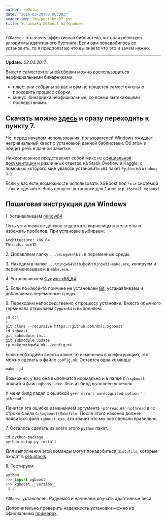 ```yaml
---
author: re9ulus
date: "2016-03-20T00:00:00Z"
header-img: img/post-bg-07.jpg
title: Установка XGBoost на Windows
---
```


<!--more-->

*`XGBoost`* - это *очень* эффективная библиотека, которая реализует алгоритмы адаптивного бустинга. Если вам понадобилось ее установить, то я предполагаю что вы знаете что это и зачем нужно.

---
**Update:** *02.03.2017*

Вместо самостоятельной сборки можно воспользоваться неофициальными бинарниками.
- плюс: они собраны за вас и вам не придется самостоятельно проходить процесс сборки.
- минус: бинарники неофициальные, со всеми вытекающими последствиями.

Скачать можно [здесь](http://www.picnet.com.au/blogs/guido/post/2016/09/22/xgboost-windows-x64-binaries-for-download/) и сразу переходить к пункту 7.
---

Но, перед началом использования, пользователей Windows ожидает нетривиальный квест с установкой данной библиотеки. Об этом и пойдет речь в данной заметке.

Нижеописанное представляет собой микс из [официальной документации](https://xgboost.readthedocs.org/en/latest/build.html#building-on-windows/ "XGBoost official documentation installation.") и различных ответов на Stack Oveflow и Kaggle, с помощью которого мне удалось установить `x64` пакет `Python` на `Windows 8.1`.

Если у вас есть возможность использовать XGBoost под `*nix` системой - так и сделайте. Весь процесс установки для \*unix: `pip install xgboost`.

## Пошаговая инструкция для Windows

1\. Устанавливаем [mingw64](https://sourceforge.net/projects/mingw-w64/ "mingw64 installation link.").

Путь установки не должен содержать кириллицы и желательно избежать пробелов. При установке выбираем:

```python
Architecture: x86_64
Threads: win32
```

2\. Добавляем папку `...\mingw64\bin` в переменные среды.

3\. Находим в папке `...\mingw64\bin` файл `mingw32-make.exe`, копируем и переименовываем в `make.exe`.

4\. Устанавливаем
[Cygwin-x86_64](https://cygwin.com/install.html "Cygwin-x86_64 installation link.").

5\. Если по какой-то причине не установлен [Git](https://git-for-windows.github.io "git for windows installation link."), устанавливаем и добавляем в переменные среды.

6\. Переходим непосредственно к процессу установки. Вместо обычного терминала открываем `Cygwin64` и выполняем:

```python
cd c:\
>
git clone --recursive https://github.com/dmlc/xgboost
cd xgboost
git submodule init
git submodule update
cp make/mingw64.mk ./config.mk
```

Если необходимо внести какие-то изменения в конфигурацию, это можно сделать в файле `config.mk`.
Остается одна команда:

```python
make -j4
```

Возможно, у вас она выполнится нормально и в папке `C:\xgboost` появится файл `xgboost.exe`. Значит билд выполнен успешно.

У меня билд падал с ошибкой `g++: error: unrecognized option '-pthread'`.

Лечится эта ошибка изменением аргумента `-pthread` на `-lpthread` в `42` строке файла `C:\xgboost\Makefile`.
После этого наконец должен появиться файл `xgboost.exe`, это значит что мы все сделали правильно.

7\. Осталось сделать из всего этого `python` пакет.

```python
cd python-package
python setup.py install
```

Для выполнения этой команды могут понадобиться `distutils`, которые входят в [setuptools](https://pypi.python.org/pypi/setuptools "setuptools for windows installation link.").

8\. Тестируем

```python
python
>>> import xgboost
>>> xgboost.__version__
'0.4'
```

*`XGBoost`* установлен. Радуемся и начинаем обучать адаптивные леса.

Дополнительно проверить надежность установки можно на официальных [примерах](https://github.com/dmlc/xgboost/tree/master/demo/guide-python "official XGBoost examples.").
